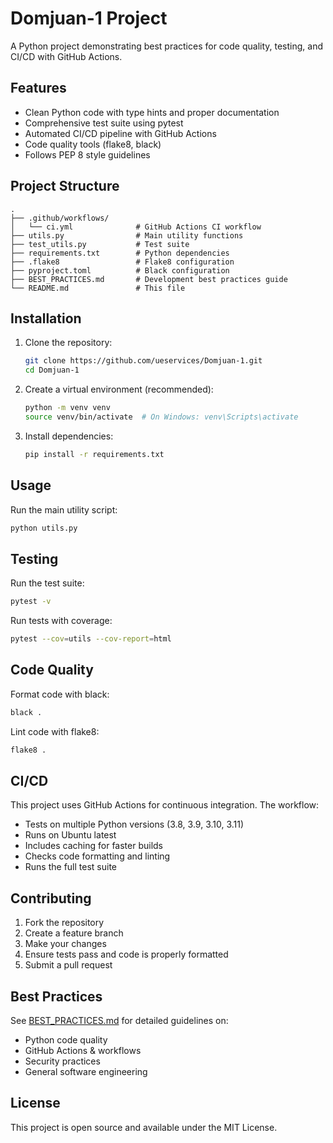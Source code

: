 # Domjuan-1 Project

A Python project demonstrating best practices for code quality, testing, and CI/CD with GitHub Actions.

## Features

- Clean Python code with type hints and proper documentation
- Comprehensive test suite using pytest
- Automated CI/CD pipeline with GitHub Actions
- Code quality tools (flake8, black)
- Follows PEP 8 style guidelines

## Project Structure

```
.
├── .github/workflows/
│   └── ci.yml              # GitHub Actions CI workflow
├── utils.py                # Main utility functions
├── test_utils.py           # Test suite
├── requirements.txt        # Python dependencies
├── .flake8                 # Flake8 configuration
├── pyproject.toml          # Black configuration
├── BEST_PRACTICES.md       # Development best practices guide
└── README.md               # This file
```

## Installation

1. Clone the repository:
   ```bash
   git clone https://github.com/ueservices/Domjuan-1.git
   cd Domjuan-1
   ```

2. Create a virtual environment (recommended):
   ```bash
   python -m venv venv
   source venv/bin/activate  # On Windows: venv\Scripts\activate
   ```

3. Install dependencies:
   ```bash
   pip install -r requirements.txt
   ```

## Usage

Run the main utility script:
```bash
python utils.py
```

## Testing

Run the test suite:
```bash
pytest -v
```

Run tests with coverage:
```bash
pytest --cov=utils --cov-report=html
```

## Code Quality

Format code with black:
```bash
black .
```

Lint code with flake8:
```bash
flake8 .
```

## CI/CD

This project uses GitHub Actions for continuous integration. The workflow:

- Tests on multiple Python versions (3.8, 3.9, 3.10, 3.11)
- Runs on Ubuntu latest
- Includes caching for faster builds
- Checks code formatting and linting
- Runs the full test suite

## Contributing

1. Fork the repository
2. Create a feature branch
3. Make your changes
4. Ensure tests pass and code is properly formatted
5. Submit a pull request

## Best Practices

See [BEST_PRACTICES.md](BEST_PRACTICES.md) for detailed guidelines on:
- Python code quality
- GitHub Actions & workflows
- Security practices
- General software engineering

## License

This project is open source and available under the MIT License.